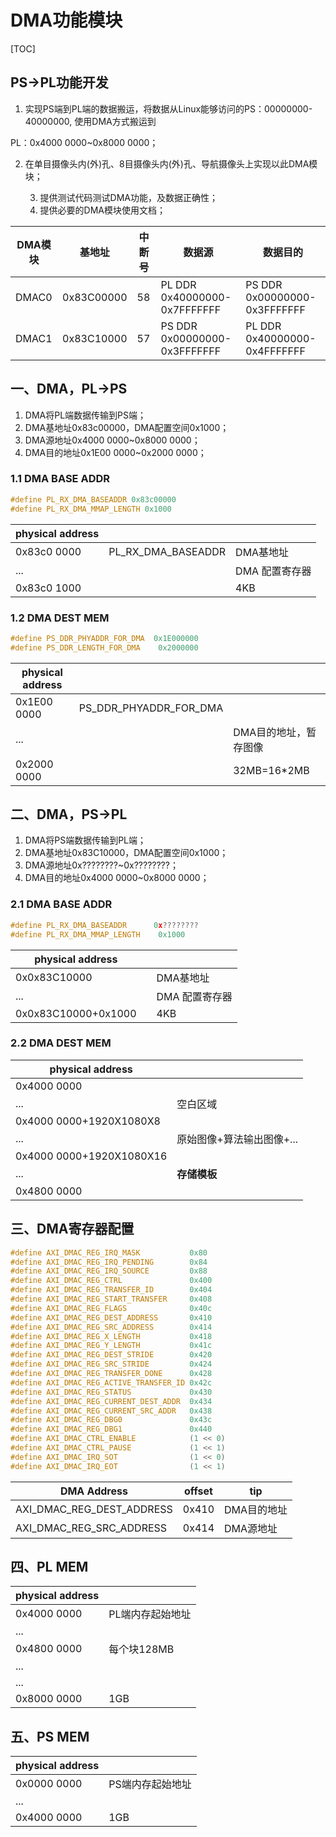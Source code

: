 





# DMA功能模块

[TOC]

## PS->PL功能开发

1. 实现PS端到PL端的数据搬运，将数据从Linux能够访问的PS：00000000-40000000, 使用DMA方式搬运到 

PL：0x4000 0000~0x8000 0000；

2. 在单目摄像头内(外)孔、8目摄像头内(外)孔、导航摄像头上实现以此DMA模块；

 	3. 提供测试代码测试DMA功能，及数据正确性；
 	4. 提供必要的DMA模块使用文档；



| DMA模块 | 基地址     | 中断号 | 数据源                        | 数据目的                      |
| ------- | ---------- | ------ | ----------------------------- | ----------------------------- |
| DMAC0   | 0x83C00000 | 58     | PL DDR  0x40000000-0x7FFFFFFF | PS DDR  0x00000000-0x3FFFFFFF |
| DMAC1   | 0x83C10000 | 57     | PS DDR  0x00000000-0x3FFFFFFF | PL DDR  0x40000000-0x4FFFFFFF |



## 一、DMA，PL->PS

1. DMA将PL端数据传输到PS端；
2. DMA基地址0x83c00000，DMA配置空间0x1000；
3. DMA源地址0x4000 0000~0x8000 0000；
4. DMA目的地址0x1E00 0000~0x2000 0000；

### 1.1 DMA BASE ADDR

```c++
#define PL_RX_DMA_BASEADDR 0x83c00000
#define PL_RX_DMA_MMAP_LENGTH 0x1000
```

| physical address |                    |                |
| ---------------- | ------------------ | -------------- |
| 0x83c0 0000      | PL_RX_DMA_BASEADDR | DMA基地址      |
| ...              |                    | DMA 配置寄存器 |
| 0x83c0 1000      |                    | 4KB            |

### 1.2 DMA DEST MEM

```C++
#define PS_DDR_PHYADDR_FOR_DMA 	0x1E000000
#define PS_DDR_LENGTH_FOR_DMA 	 0x2000000
```

| physical address |                        |                       |
| ---------------- | ---------------------- | --------------------- |
| 0x1E00 0000      | PS_DDR_PHYADDR_FOR_DMA |                       |
| ...              |                        | DMA目的地址，暂存图像 |
| 0x2000 0000      |                        | 32MB=16*2MB           |

## 二、DMA，PS->PL

1. DMA将PS端数据传输到PL端；
2. DMA基地址0x83C10000，DMA配置空间0x1000；
3. DMA源地址0x????????~0x????????；
4. DMA目的地址0x4000 0000~0x8000 0000；

### 2.1 DMA BASE ADDR

```C++
#define PL_RX_DMA_BASEADDR 		0x????????
#define PL_RX_DMA_MMAP_LENGTH 	 0x1000
```

| physical address    |      |                |
| ------------------- | ---- | -------------- |
| 0x0x83C10000        |      | DMA基地址      |
| ...                 |      | DMA 配置寄存器 |
| 0x0x83C10000+0x1000 |      | 4KB            |

### 2.2 DMA DEST MEM

| physical address         |                           |
| ------------------------ | ------------------------- |
| 0x4000 0000              |                           |
| ...                      | 空白区域                  |
| 0x4000 0000+1920X1080X8  |                           |
| ...                      | 原始图像+算法输出图像+... |
| 0x4000 0000+1920X1080X16 |                           |
| ...                      | **存储模板**              |
| 0x4800 0000              |                           |

## 三、DMA寄存器配置

```c++
#define AXI_DMAC_REG_IRQ_MASK			0x80
#define AXI_DMAC_REG_IRQ_PENDING		0x84
#define AXI_DMAC_REG_IRQ_SOURCE			0x88
#define AXI_DMAC_REG_CTRL				0x400
#define AXI_DMAC_REG_TRANSFER_ID		0x404
#define AXI_DMAC_REG_START_TRANSFER		0x408
#define AXI_DMAC_REG_FLAGS				0x40c
#define AXI_DMAC_REG_DEST_ADDRESS		0x410
#define AXI_DMAC_REG_SRC_ADDRESS		0x414
#define AXI_DMAC_REG_X_LENGTH			0x418
#define AXI_DMAC_REG_Y_LENGTH			0x41c
#define AXI_DMAC_REG_DEST_STRIDE		0x420
#define AXI_DMAC_REG_SRC_STRIDE			0x424
#define AXI_DMAC_REG_TRANSFER_DONE		0x428
#define AXI_DMAC_REG_ACTIVE_TRANSFER_ID 0x42c
#define AXI_DMAC_REG_STATUS				0x430
#define AXI_DMAC_REG_CURRENT_DEST_ADDR	0x434
#define AXI_DMAC_REG_CURRENT_SRC_ADDR	0x438
#define AXI_DMAC_REG_DBG0				0x43c
#define AXI_DMAC_REG_DBG1				0x440
#define AXI_DMAC_CTRL_ENABLE			(1 << 0)
#define AXI_DMAC_CTRL_PAUSE				(1 << 1)
#define AXI_DMAC_IRQ_SOT				(1 << 0)
#define AXI_DMAC_IRQ_EOT				(1 << 1)
```

| DMA Address               | offset | tip         |
| ------------------------- | ------ | ----------- |
| AXI_DMAC_REG_DEST_ADDRESS | 0x410  | DMA目的地址 |
| AXI_DMAC_REG_SRC_ADDRESS  | 0x414  | DMA源地址   |

## 四、PL MEM

| physical address |                  |
| ---------------- | ---------------- |
| 0x4000 0000      | PL端内存起始地址 |
| ...              |                  |
| 0x4800 0000      | 每个块128MB      |
| ...              |                  |
| ...              |                  |
| 0x8000 0000      | 1GB              |

## 五、PS MEM

| physical address |                  |
| ---------------- | ---------------- |
| 0x0000 0000      | PS端内存起始地址 |
| ...              |                  |
| 0x4000 0000      | 1GB              |